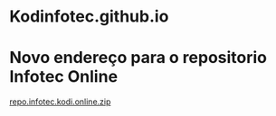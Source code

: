 # Kodinfotec.github.io

# Novo endereço para o repositorio Infotec Online

<a href="repo.infotec.kodi.online.zip">repo.infotec.kodi.online.zip</a>
